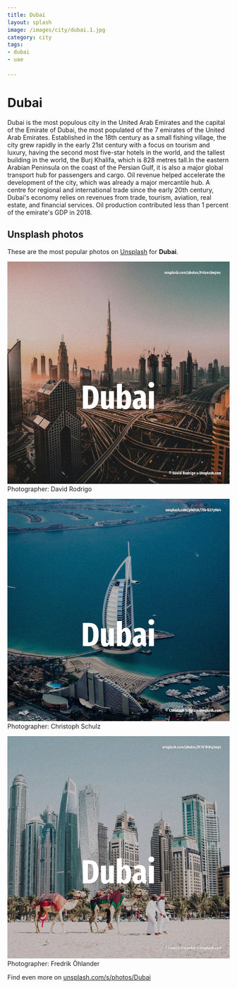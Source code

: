 ```yaml
---
title: Dubai
layout: splash
image: /images/city/dubai.1.jpg
category: city
tags:
- dubai
- uae

---
```

# Dubai

Dubai  is the most populous city in the United Arab Emirates  and the capital of the Emirate of  Dubai, the most populated of the 7 emirates of the United Arab Emirates. Established in the 18th century as a small fishing village, the city grew rapidly in the early 21st  century with a focus on tourism and luxury, having the second most five-star hotels in the world,  and the tallest building in the world, the Burj Khalifa, which is 828 metres  tall.In the eastern  Arabian Peninsula on the coast of the Persian Gulf, it is also a major global transport hub for  passengers and cargo. Oil revenue helped accelerate the development of the city, which was already a major mercantile hub. A centre for regional and international trade since the early 20th century, Dubai's economy relies  on revenues from trade, tourism, aviation, real estate, and financial services. Oil production contributed less than 1 percent of the emirate's GDP in 2018. 

 
## Unsplash photos
These are the most popular photos on [Unsplash](https://unsplash.com) for **Dubai**.
 
![Dubai](/images/city/dubai.1.jpg)
Photographer:  David Rodrigo
 
![Dubai](/images/city/dubai.2.jpg)
Photographer:  Christoph Schulz
 
![Dubai](/images/city/dubai.3.jpg)
Photographer:  Fredrik Öhlander
 
Find even more on [unsplash.com/s/photos/Dubai](https://unsplash.com/s/photos/Dubai)
 
